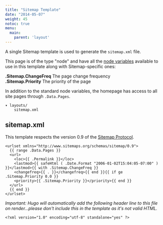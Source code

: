 ```yaml
---
title: "Sitemap Template"
date: "2014-05-07"
weight: 45
notoc: true
menu:
  main:
    parent: 'layout'
---
```


A single Sitemap template is used to generate the `sitemap.xml` file.

This page is of the type "node" and have all the [node
variables](/layout/variables/) available to use in this template
along with Sitemap-specific ones:

**.Sitemap.ChangeFreq** The page change frequency<br>
**.Sitemap.Priority** The priority of the page<br>

In addition to the standard node variables, the homepage has access to all
site pages through `.Data.Pages`.

    ▾ layouts/
        sitemap.xml

## sitemap.xml

This template respects the version 0.9 of the [Sitemap
Protocol](http://www.sitemaps.org/protocol.html).

    <urlset xmlns="http://www.sitemaps.org/schemas/sitemap/0.9">
      {{ range .Data.Pages }}
      <url>
        <loc>{{ .Permalink }}</loc>
        <lastmod>{{ safeHtml ( .Date.Format "2006-01-02T15:04:05-07:00" ) }}</lastmod>{{ with .Sitemap.ChangeFreq }}
        <changefreq>{{ . }}</changefreq>{{ end }}{{ if ge .Sitemap.Priority 0.0 }}
        <priority>{{ .Sitemap.Priority }}</priority>{{ end }}
      </url>
      {{ end }}
    </urlset>

*Important: Hugo will automatically add the following header line to this file
on render...please don't include this in the template as it's not valid HTML.*

    <?xml version="1.0" encoding="utf-8" standalone="yes" ?>
